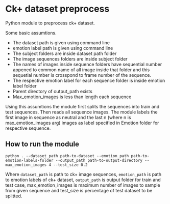 # Ck+  dataset preprocess

Python module to preprocess ck+ dataset. 

Some basic assumtions.
* The dataset path is given using command line 
* emotion label path is given using command line 
* The subject folders are inside dataset path folder
* The image sequences folders are inside subject folder
* The names of images inside sequence folders have sequential number appened to common name of all image inside that folder and this sequetial number is crosspond to frame number of the sequence. 
* The respective emotion label for each sequence folder is inside emotion label folder
* Parent directory of output_path exists
* Max_emotion_images is less than length each sequence
    
Using this assumtions the module first  splits the sequences into train and test sequences. Then reads all sequence images. 
The module labels the first image in sequence as neutral and the last n (where n is max_emotion_images arg) images as label specified in Emotion folder for respective sequence.

## How to run the module 
```
python . --dataset_path path-to-dataset --emotion_path path-to-emotion-labels-folder --output_path path-to-output-directory --max_emotion_images 4 --test_size 0.2
```

Where ```dataset_path``` is path to ck+ image sequences, ```emotion_path``` is path to emotion labels of ck+ dataset, ```output_path``` is output folder for train and test case, max_emotion_images is maximum number of images to sample from given sequence and test_size is percentage of test dataset to be splitted.